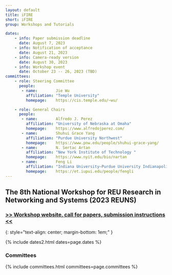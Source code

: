 ```yaml
---
layout: default
title: iFIRE
short: iFIRE
group: Workshops and Tutorials

dates:
    - info: Paper submission deadline
      date: August 7, 2023
    - info: Notification of acceptance
      date: August 21, 2023
    - info: Camera-ready version
      date: August 30, 2023
    - info: Workshop event
      date: October 23 -- 26, 2023 (TBD)
committees:
    - role: Steering Committee
      people:
       - name:        Jie Wu
         affiliation: "Temple University"
         homepage:    https://cis.temple.edu/~wu/

    - role: General Chairs
      people:
       - name:        Alfredo J. Perez
         affiliation: "University of Nebraska at Omaha"
         homepage:    https://www.alfredojperez.com/
       - name:        Shuhui Grace Yang
         affiliation: "Purdue University Northwest"
         homepage:    https://www.pnw.edu/people/shuhui-grace-yang/
       - name:        N. Sertac Artan
         affiliation: "New York Institute of Technology "
         homepage:    https://www.nyit.edu/bio/nartan
       - name:        Feng Li
         affiliation: "Indiana University–Purdue University Indianapolis"
         homepage:    https://et.iupui.edu/people/fengli
---
```


## The 8th National Workshop for REU Research in Networking and Systems (2023 REUNS)

### [>> Workshop website, call for papers, submission instructions <<](https://sites.google.com/view/reuns2023/home)
{: style="text-align: center; margin-bottom: 1em;" }


<!-- {% include program-online.html type="ws-iFire" %} -->

<!-- ### Call For Papers

The ACM International Workshop on innovative aerial communication solutions for FIrst REsponders network in emergency scenarios (iFIRE '19) will be held on July 2, 2019 in Catania, Italy along with the ACM MobiHoc 2019. It will be the first track of the Workshop on aerial communication technologies to cope with public safety issues.

The public safety is a timely topic that has showed its paramount importance after the major human-driven and natural disasters witnessed during the last few years. According to the American Institute for Occupational Safety and Health, the majority of the victims in many different scenarios are untrained rescuers and even professional first responders. Accurate information gathered from sensors may allow first-responders and volunteers to make better and faster decisions, understand the situation, identify the rescue actions with higher success probability, correctly allocate resources such as number of ambulances, and prevent or mitigate personal risks. Today, even commonly available technologies, such as cellular phones, could save many lives if properly adopted.

There is a compelling need of exploring the feasibility of new technologies, explicitly designed for working in emergency scenarios. Recently in this wide context, the aerial communication has significantly progressed due to longer battery life-time, new international law regulations and microelectronics evolution with lower prices and higher performance. In particular, Unmanned Aerial Vehicles (UAVs) can easily and quickly reach far-away locations, scan carefully the area looking for injured people and autonomously create a communication bridge between first responder networks and victims. However, there are several unaddressed challenges on both communication and computational means that might further improve the reactiveness and efficiency of the first response after a natural disaster or human-driven threat.

The workshop is focused on main upcoming activities about the involvement of UAVs as emergency communication means during emergency situations. It is open to both scientific and industrial communities, and will disclose the latest research achievements in the research field of fine-grained localization, advanced communication between moving objects and optimal UAV-cell coverage. The main motivation is to gather people involved in public safety innovative actions, encompassing both the mathematical frameworks and realistic solutions to bring intelligence and efficiency on board of UAVs. -->



{% include dates2.html dates=page.dates %}

<!-- <div class="row">
  <div class="col-sm-6 col-sm-offset-3">
    <a href="mailto:{% for person in page.committees[0].people %}{% if person.email and person.email != "" %}{% unless forloop.first %},{% endunless %}{{ person.email }}{% endif %}{% endfor %}?subject=[{{ page.short }}]" class="btn btn-primary btn-block" role="button">Contact Workshop Chairs</a>
  </div>
</div> -->


### Committees

{% include committees.html committees=page.committees %}
